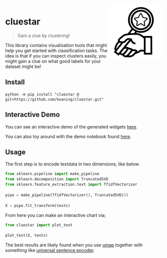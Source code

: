 <img src="cluestar.png" width=175 align="right">

# cluestar

> Gain a clue by clustering!

This library contains visualisation tools that might help you
get started with classification tasks. The idea is that if you
can inspect clusters easily, you might gain a clue on what
good labels for your dataset might be!

## Install

```
python -m pip install "cluestar @ git+https://github.com/koaning/cluestar.git"
```
## Interactive Demo

You can see an interactive demo of the generated widgets [here](https://koaning.github.io/cluestar/).

You can also toy around with the demo notebook found [here](https://github.com/koaning/cluestar/blob/main/notebooks/overview.ipynb).
## Usage

The first step is to encode textdata in two dimensions, like below.

```python
from sklearn.pipeline import make_pipeline
from sklearn.decomposition import TruncatedSVD
from sklearn.feature_extraction.text import TfidfVectorizer

pipe = make_pipeline(TfidfVectorizer(), TruncatedSVD())

X = pipe.fit_transform(texts)
```

From here you can make an interactive chart via;

```python
from cluestar import plot_text

plot_text(X, texts)
```

The best results are likely found when you use
[umap](https://umap-learn.readthedocs.io/en/latest/)
together with something like
[universal sentence encoder](https://koaning.github.io/whatlies/api/language/universal_sentence/).

